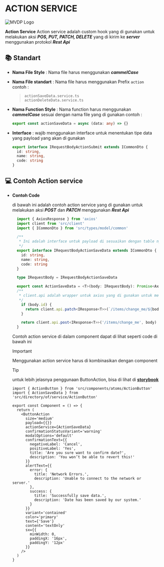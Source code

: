 # ACTION SERVICE

![MVDP Logo](https://static.wixstatic.com/media/eb21c1_0189d0cb1beb4ff0b9597d59abdebfac~mv2.png/v1/fill/w_201,h_58,al_c,q_85,usm_0.66_1.00_0.01,enc_auto/Machine%20Vision.png)

**Action Service** Action service adalah custom hook yang di gunakan untuk melakukan aksi ***POS, PUT, PATCH, DELETE*** yang di kirim ke ***server*** menggunakan protokol ***Rest Api***

## 📚 Standart

- **Nama File Style** : Nama file harus menggunakan ***cammelCase***
- **Nama File standart** : Nama file harus menggunakan Prefix `action` contoh :
  
  > `actionSaveData.service.ts` \
  > `actionDeleteData.service.ts`
- **Nama Function Style** : Nama function harus menggunakan ***cammelCase*** sesuai dengan nama file yang di gunakan contoh :

  ```ts
  export const actionSaveData = async (data: any) => {}
  ```

- **Interface** : wajib menggunakan interface untuk menentukan tipe data yang payload yang akan di gunakan

  ```ts
  export interface IRequestBodyActionSubmit extends ICommonDto {
    id: string,
    name: string,
    code: string
  }
  ```

## 💻 Contoh Action service

- **Contoh Code**
  
  di bawah ini adalah contoh action service yang di gunakan untuk melakukan aksi ***POST*** dan ***PATCH*** menggunakan ***Rest Api***

  ```ts
    import { AxiosResponse } from 'axios'
    import client from 'src/client'
    import { ICommonDto } from 'src/types/model/common'

    /**
     * Ini adalah interface untuk payload di sesuaikan dengan table nya
     */
    export interface IRequestBodyActionSaveData extends ICommonDto {
      id: string,
      name: string,
      code: string
    }

    type IRequestBody = IRequestBodyActionSaveData

    export const ActionSaveData = <T>(body: IRequestBody): Promise<AxiosResponse<any<T>>> => {
    /**
     * client.api adalah wrapper untuk axios yang di gunakan untuk melakukan request ke server
     */
      if (body.id) {
        return client.api.patch<IResponse<T>>(`/items/change_me/${body.id}`, body)
      }

      return client.api.post<IResponse<T>>('/items/change_me', body)
    }
  ```

  Contoh action service di dalam component dapat di lihat seperti code di bawah ini

  > [!IMPORTANT]
  > Menggunakan action service harus di kombinasikan dengan component 

  > [!TIP]
  > untuk lebih jelasnya penggunaan ButtonAction, bisa di lihat di [**storybook**](https://storybook-dev.mvtool.machinevision.global/)
  
  ```tsx
  import { ActionButton } from 'src/components/atoms/ActionButton'
  import { ActionSaveData } from 'src/directory/of/service/ActionButton'

  export const Component = () => {
    return (
      <ButtonAction
        size='medium'
        payload={{}}
        actionService={ActionSaveData}
        confirmationStatusVariant='warning'
        modalOptions='default'
        confirmationText={{
          negativeLabel: 'Cancel',
          positiveLabel: 'Yes',
          title: 'Are you sure want to confirm date?',
          description: 'You won’t be able to revert this!'
        }}
        alertText={{
          error: {
            title: 'Network Errors.',
            description: 'Unable to connect to the network or server.'
          },
          success: {
            title: 'Successfully save data.',
            description: 'Date has been saved by our system.'
          }
        }}
        variant='contained'
        color='primary'
        text={'Save'}
        content='textOnly'
        sx={{
          minWidth: 0,
          paddingX: '16px',
          paddingY: '12px'
        }}
      />
    )
  }
  ```
